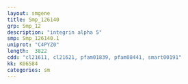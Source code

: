 ```yaml
---
layout: smgene
title: Smp_126140
grp: Smp_12
description: "integrin alpha 5"
smp: Smp_126140.1
uniprot: "C4PYZ0"
length:  3822
cdd: "cl21611, cl21621, pfam01839, pfam08441, smart00191"
kk: K06584
categories: sm
---
```

